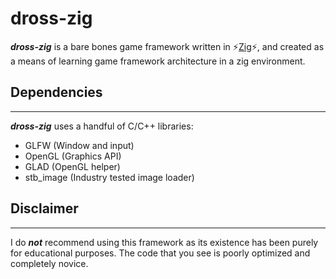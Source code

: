 # **dross-zig** 
_**dross-zig**_ is a bare bones game framework written in :zap:[Zig](https://github.com/ziglang/zig):zap:, and created as a means of learning game framework architecture in a zig environment.

## Dependencies
---
_**dross-zig**_ uses a handful of C/C++ libraries:
- GLFW (Window and input)
- OpenGL (Graphics API)
- GLAD (OpenGL helper)
- stb_image (Industry tested image loader)

## **Disclaimer** 
---
I do **_not_** recommend using this framework as its existence has been purely for educational purposes. The code that you see is poorly optimized and completely novice. 

